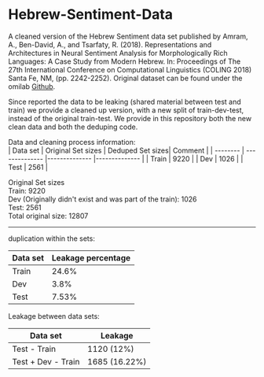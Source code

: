 # Hebrew-Sentiment-Data
A cleaned version of the Hebrew Sentiment data set published by Amram, A., Ben-David, A., and Tsarfaty, R. (2018). Representations and Architectures in Neural Sentiment Analysis for Morphologically Rich Languages: A Case Study from Modern Hebrew. In: Proceedings of The 27th International Conference on Computational Linguistics (COLING 2018) Santa Fe, NM, (pp. 2242-2252).
Original dataset can be found under the omilab [Github][1].  

Since reported the data to be leaking (shared material between test and train) we provide a cleaned up version, with a new split of train-dev-test, instead of the original train-test. We provide in this repository both the new clean data and both the deduping code.


Data and cleaning process information:  
| Data set | Original Set sizes | Deduped Set sizes| Comment |
| -------- | -------------- |-------------- |-------------- |
| Train    | 9220           |
| Dev      | 1026           |
| Test     | 2561           |

Original Set sizes  
Train: 9220  
Dev (Originally didn't exist and was part of the train): 1026  
Test: 2561  
Total original size:  12807  

----
duplication within the sets:  

| Data set | Leakage percentage |
| -------- | -------------- |
| Train    | 24.6%          |
| Dev      | 3.8%           |
| Test     | 7.53%          |

Leakage between data sets: 

| Data set | Leakage |
| -------- | -------------- |
| Test - Train    | 1120 (12%)          |
| Test + Dev - Train      | 1685 (16.22%)          |


[1]:  https://github.com/omilab/Neural-Sentiment-Analyzer-for-Modern-Hebrew
